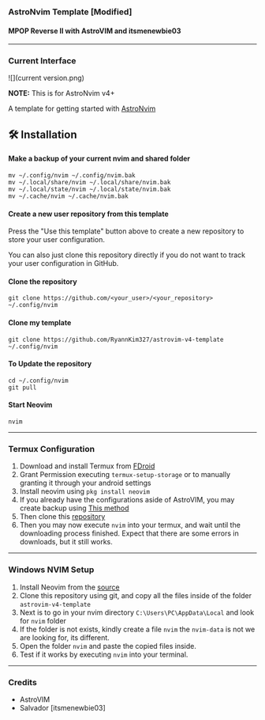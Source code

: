 ### AstroNvim Template [Modified]
#### MPOP Reverse II with AstroVIM and itsmenewbie03

---
### Current Interface
![](current version.png)


**NOTE:** This is for AstroNvim v4+

A template for getting started with [AstroNvim](https://github.com/AstroNvim/AstroNvim)

## 🛠️ Installation

#### Make a backup of your current nvim and shared folder

```shell
mv ~/.config/nvim ~/.config/nvim.bak
mv ~/.local/share/nvim ~/.local/share/nvim.bak
mv ~/.local/state/nvim ~/.local/state/nvim.bak
mv ~/.cache/nvim ~/.cache/nvim.bak
```

#### Create a new user repository from this template

Press the "Use this template" button above to create a new repository to store your user configuration.

You can also just clone this repository directly if you do not want to track your user configuration in GitHub.

#### Clone the repository

```shell
git clone https://github.com/<your_user>/<your_repository> ~/.config/nvim
```

#### Clone my template
```shell
git clone https://github.com/RyannKim327/astrovim-v4-template ~/.config/nvim
```

#### To Update the repository
```shell
cd ~/.config/nvim
git pull
```

#### Start Neovim

```shell
nvim
```

---
### Termux Configuration
1. Download and install Termux from [FDroid](https://f-droid.org/en/packages/com.termux/)
2. Grant Permission executing `termux-setup-storage` or to manually granting it through your android settings
3. Install neovim using `pkg install neovim`
4. If you already have the configurations aside of AstroVIM, you may create backup using [This method](#Make-a-backup-of-your-current-nvim-and-shared-folder) 
5. Then clone this [repository](#clone-my-template)
6. Then you may now execute `nvim` into your termux, and wait until the downloading process finished. Expect that there are some errors in downloads, but it still works.

---
### Windows NVIM Setup
1. Install Neovim from the [source](https://neovim.io)
2. Clone this repository using git, and copy all the files inside of the folder `astrovim-v4-template`
3. Next is to go in your nvim directory `C:\Users\PC\AppData\Local` and look for `nvim` folder
4. If the folder is not exists, kindly create a file `nvim` the `nvim-data` is not we are looking for, its different.
5. Open the folder `nvim` and paste the copied files inside.
6. Test if it works by executing `nvim` into your terminal.

---
### Credits
* AstroVIM
* Salvador [itsmenewbie03]

